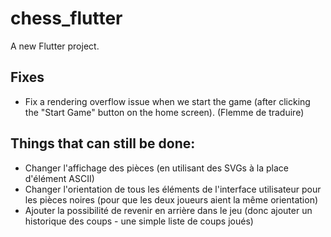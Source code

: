 # chess_flutter

A new Flutter project.

## Fixes

- Fix a rendering overflow issue when we start the game (after clicking the "Start Game" button on
  the home screen). (Flemme de traduire)

## Things that can still be done:

- Changer l'affichage des pièces (en utilisant des SVGs à la place d'élément ASCII)
- Changer l'orientation de tous les éléments de l'interface utilisateur pour les pièces noires (pour
  que les deux joueurs aient la même orientation)
- Ajouter la possibilité de revenir en arrière dans le jeu (donc ajouter un historique des coups -
  une simple liste de coups joués)